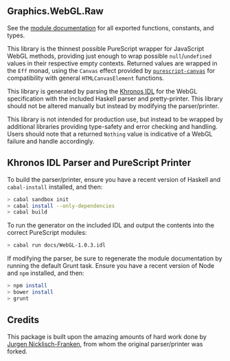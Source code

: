 ## Graphics.WebGL.Raw

See the [module documentation][1] for all exported functions, constants, and
types.

  [1]: docs/README.md

This library is the thinnest possible PureScript wrapper for JavaScript WebGL
methods, providing just enough to wrap possible `null`/`undefined` values in
their respective empty contexts. Returned values are wrapped in the `Eff`
monad, using the `Canvas` effect provided by [`purescript-canvas`][2] for
compatibility with general `HTMLCanvasElement` functions.

  [2]: https://github.com/purescript-contrib/purescript-canvas

This library is generated by parsing the [Khronos IDL][2] for the WebGL
specification with the included Haskell parser and pretty-printer. This
library should not be altered manually but instead by modifying the
parser/printer.

  [3]: https://www.khronos.org/registry/webgl/specs/1.0.3/

This library is not intended for production use, but instead to be wrapped by
additional libraries providing type-safety and error checking and handling.
Users should note that a returned `Nothing` value is indicative of a WebGL
failure and handle accordingly.

## Khronos IDL Parser and PureScript Printer

To build the parser/printer, ensure you have a recent version of Haskell and
`cabal-install` installed, and then:

```sh
> cabal sandbox init
> cabal install --only-dependencies
> cabal build
```

To run the generator on the included IDL and output the contents into the
correct PureScript modules:

```sh
> cabal run docs/WebGL-1.0.3.idl
```

If modifying the parser, be sure to regenerate the module documentation by
running the default Grunt task. Ensure you have a recent version of Node and
`npm` installed, and then:

```sh
> npm install
> bower install
> grunt
```

## Credits

This package is built upon the amazing amounts of hard work done by [Jurgen
Nicklisch-Franken][3], from whom the original parser/printer was forked.

  [3]: https://github.com/jutaro
